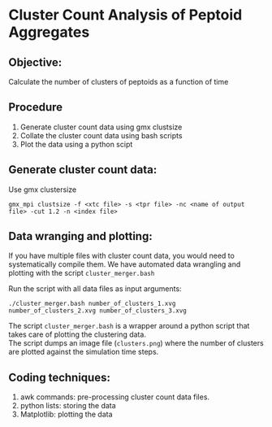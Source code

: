 # Cluster Count Analysis of Peptoid Aggregates

## Objective: 

Calculate the number of clusters of peptoids as a function of time 

## Procedure 

1. Generate cluster count data using gmx clustsize
2. Collate the cluster count data using bash scripts
3. Plot the data using a python scipt

## Generate cluster count data: 

Use gmx clustersize

```
gmx_mpi clustsize -f <xtc file> -s <tpr file> -nc <name of output file> -cut 1.2 -n <index file>
```

## Data wranging and plotting: 

If you have multiple files with cluster count data, you would need to systematically compile them.
We have automated data wrangling and plotting with the script `cluster_merger.bash`

Run the script with all data files as input arguments: 

```
./cluster_merger.bash number_of_clusters_1.xvg number_of_clusters_2.xvg number_of_clusters_3.xvg
```

The script `cluster_merger.bash` is a wrapper around a python script that takes care of plotting the clustering data. <br>
The script dumps an image file (`clusters.png`) where the number of clusters are plotted against the simulation time steps. 

## Coding techniques: 

1. awk commands: pre-processing cluster count data files.
2. python lists: storing the data
3. Matplotlib: plotting the data
